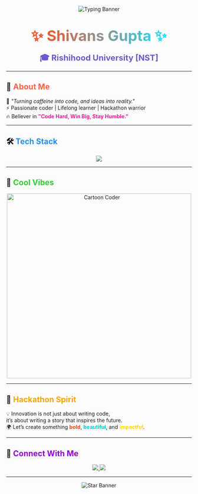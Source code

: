 <!-- Gradient Banner -->
<p align="center">
  <img src="https://readme-typing-svg.herokuapp.com?size=30&duration=4000&color=F70000&center=true&vCenter=true&width=800&lines=🚀+Welcome+to+Shivans+Gupta's+Profile!;💡+Hackathon+Innovator+%7C+Python+Coder;🔥+Turning+Ideas+into+Reality" alt="Typing Banner"/>
</p>

<h1 align="center">
  <span style="font-size:40px; background: linear-gradient(90deg, #ff4b1f, #1fddff); -webkit-background-clip: text; color: transparent;">
    ✨ Shivans Gupta ✨
  </span>
</h1>

<p align="center">
  <b style="font-size:22px; color:#6A5ACD;">🎓 Rishihood University [NST]</b>
</p>

---

## 🎯 <span style="color:#FF6347;">About Me</span>
🌟 <i>"Turning caffeine into code, and ideas into reality."</i>  
⚡ Passionate coder | Lifelong learner | Hackathon warrior  
🔥 Believer in <b style="color:#FF1493;">"Code Hard, Win Big, Stay Humble."</b>

---

## 🛠️ <span style="color:#1E90FF;">Tech Stack</span>
<p align="center">
  <img src="https://img.shields.io/badge/Code-Python-blue?logo=python&logoColor=white&style=for-the-badge"/>
</p>

---

## 🎨 <span style="color:#32CD32;">Cool Vibes</span>
<p align="center">
  <img src="https://cdn.dribbble.com/users/1162077/screenshots/3848914/programmer.gif" width="500" alt="Cartoon Coder"/>
</p>

---

## 🚀 <span style="color:#FFA500;">Hackathon Spirit</span>
💡 Innovation is not just about writing code,  
it’s about writing a story that inspires the future.  
🌍 Let’s create something <b style="color:#FF4500;">bold</b>, <b style="color:#00CED1;">beautiful</b>, and <b style="color:#FFD700;">impactful</b>.  

---

## 🌟 <span style="color:#9400D3;">Connect With Me</span>
<p align="center">
  <a href="https://github.com/shivansgupta">
    <img src="https://img.shields.io/badge/GitHub-Shivans--Gupta-black?logo=github&style=for-the-badge"/>
  </a>
  <a href="https://linkedin.com">
    <img src="https://img.shields.io/badge/LinkedIn-Connect-blue?logo=linkedin&style=for-the-badge"/>
  </a>
</p>

---

<p align="center">
  <img src="https://readme-typing-svg.herokuapp.com?size=22&duration=4000&color=00FF00&center=true&vCenter=true&width=600&lines=⭐+If+you+like+this+profile%2C+give+it+a+Star!+⭐" alt="Star Banner"/>
</p>
